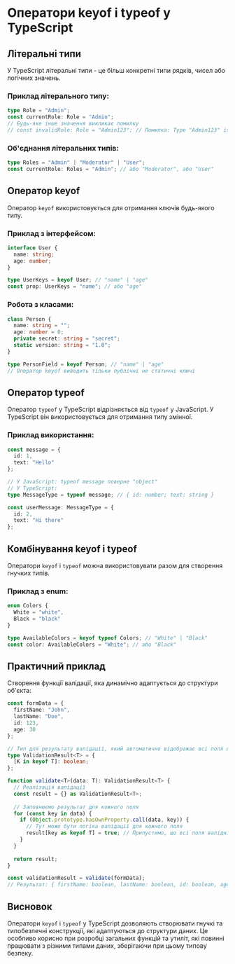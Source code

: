 # Оператори keyof і typeof у TypeScript

## Літеральні типи

У TypeScript літеральні типи - це більш конкретні типи рядків, чисел або логічних значень.

### Приклад літерального типу:

```typescript
type Role = "Admin";
const currentRole: Role = "Admin";
// Будь-яке інше значення викликає помилку
// const invalidRole: Role = "Admin123"; // Помилка: Type "Admin123" is not assignable to type "Admin"
```

### Об'єднання літеральних типів:

```typescript
type Roles = "Admin" | "Moderator" | "User";
const currentRole: Roles = "Admin"; // або "Moderator", або "User"
```

## Оператор keyof

Оператор `keyof` використовується для отримання ключів будь-якого типу.

### Приклад з інтерфейсом:

```typescript
interface User {
  name: string;
  age: number;
}

type UserKeys = keyof User; // "name" | "age"
const prop: UserKeys = "name"; // або "age"
```

### Робота з класами:

```typescript
class Person {
  name: string = "";
  age: number = 0;
  private secret: string = "secret";
  static version: string = "1.0";
}

type PersonField = keyof Person; // "name" | "age"
// Оператор keyof виводить тільки публічні не статичні ключі
```

## Оператор typeof

Оператор `typeof` у TypeScript відрізняється від `typeof` у JavaScript. У TypeScript він використовується для отримання типу змінної.

### Приклад використання:

```typescript
const message = {
  id: 1,
  text: "Hello"
};

// У JavaScript: typeof message поверне "object"
// У TypeScript:
type MessageType = typeof message; // { id: number; text: string }

const userMessage: MessageType = {
  id: 2,
  text: "Hi there"
};
```

## Комбінування keyof і typeof

Оператори `keyof` і `typeof` можна використовувати разом для створення гнучких типів.

### Приклад з enum:

```typescript
enum Colors {
  White = "white",
  Black = "black"
}

type AvailableColors = keyof typeof Colors; // "White" | "Black"
const color: AvailableColors = "White"; // або "Black"
```

## Практичний приклад

Створення функції валідації, яка динамічно адаптується до структури об'єкта:

```typescript
const formData = {
  firstName: "John",
  lastName: "Doe",
  id: 123,
  age: 30
};

// Тип для результату валідації, який автоматично відображає всі поля вхідного об'єкта
type ValidationResult<T> = {
  [K in keyof T]: boolean;
};

function validate<T>(data: T): ValidationResult<T> {
  // Реалізація валідації
  const result = {} as ValidationResult<T>;
  
  // Заповнюємо результат для кожного поля
  for (const key in data) {
    if (Object.prototype.hasOwnProperty.call(data, key)) {
      // Тут може бути логіка валідації для кожного поля
      result[key as keyof T] = true; // Припустимо, що всі поля валідні
    }
  }
  
  return result;
}

const validationResult = validate(formData);
// Результат: { firstName: boolean, lastName: boolean, id: boolean, age: boolean }
```

## Висновок

Оператори `keyof` і `typeof` у TypeScript дозволяють створювати гнучкі та типобезпечні конструкції, які адаптуються до структури даних. Це особливо корисно при розробці загальних функцій та утиліт, які повинні працювати з різними типами даних, зберігаючи при цьому типову безпеку.
